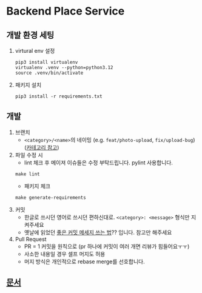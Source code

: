 # Backend Place Service

## 개발 환경 세팅
1. virtural env 설정
    ```shell
   pip3 install virtualenv
   virtualenv .venv --python=python3.12
   source .venv/bin/activate
   ```
2. 패키지 설치
   ```shell
   pip3 install -r requirements.txt
   ```

## 개발
1. 브랜치
   - `<category>/<name>`의 네이밍 (e.g. `feat/photo-upload`, `fix/upload-bug`) ([카테고리 참고](https://github.com/pvdlg/conventional-changelog-metahub#commit-types)) 
2. 파일 수정 시 
   - lint 체크 후 메이져 이슈들은 수정 부탁드립니다. pylint 사용합니다.
   ```shell
   make lint
   ```
   - 패키지 체크
   ```shell
   make generate-requirements
   ```
3. 커밋
   - 한글로 쓰시던 영어로 쓰시던 편하신대로. `<category>: <message>` 형식만 지켜주세요
   - 옛날에 읽었던 [좋은 커밋 메세지 쓰는 법](https://chris.beams.io/posts/git-commit/)?? 입니다. 참고만 해주세요
4. Pull Request
   - PR = 1 커밋을 원칙으로 (pr 하나에 커밋이 여러 개면 리뷰가 힘들어요ㅜㅜ)
   - 사소한 내용일 경우 셀프 머지도 허용 
   - 머지 방식은 개인적으로 rebase merge를 선호합니다.

## [문서](./docs/README.md)
